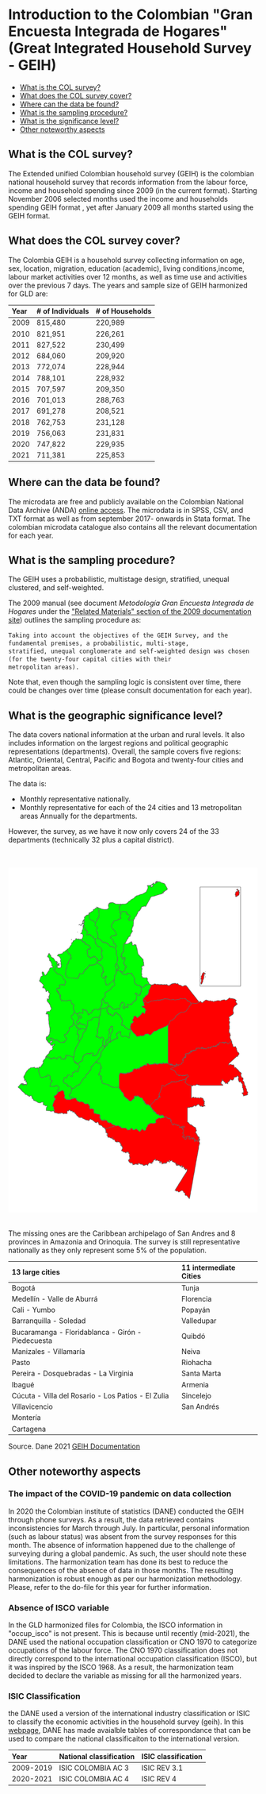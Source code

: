
# Introduction to the Colombian "Gran Encuesta Integrada de Hogares" (Great Integrated Household Survey - GEIH)

- [What is the COL survey?](#what-is-the-COL-survey)
- [What does the COL survey cover?](#what-does-the-COL-survey-cover)
- [Where can the data be found?](#where-can-the-data-be-found)
- [What is the sampling procedure?](#what-is-the-sampling-procedure)
- [What is the significance level?](#what-is-the-geographic-significance-level)
- [Other noteworthy aspects](#other-noteworthy-aspects)

## What is the COL survey?

The Extended unified Colombian household survey (GEIH) is the colombian national household survey that records information from the labour force, income and household spending since 2009 (in the current format). Starting November 2006 selected months used the income and households spending GEIH format , yet after January 2009 all months started using the GEIH format. 

## What does the COL survey cover?

The Colombia GEIH is a household survey collecting information on age, sex, location, migration, education (academic), living conditions,income, labour market activities over 12 months, as well as time use and activities over the previous 7 days.  The years and sample size of GEIH harmonized for GLD are:

| Year	| # of Individuals 	| # of Households	|
| :-------	| :--------		| :--------	 	|
| 2009	| 	815,480	| 	220,989	|
| 2010	| 	821,951	| 	226,261	|
| 2011	| 	827,522	| 	230,499	|
| 2012	| 	684,060 | 	209,920 |
| 2013	| 	772,074	| 	228,944	|
| 2014	| 	788,101	|   228,932 |
| 2015	| 	707,597	| 	209,350	|
| 2016	| 	701,013	|   288,763 |
| 2017	| 	691,278	|   208,521 |
| 2018	| 	762,753	|   231,128	|
| 2019	| 	756,063 | 	231,831	|
| 2020	| 	747,822	| 	229,935	|
| 2021	| 	711,381 | 	225,853	|

## Where can the data be found?

The microdata are free and publicly available on the Colombian National Data Archive (ANDA) [online access](https://microdatos.dane.gov.co/catalog/MICRODATOS/about_collection/23/?per_page=5). The microdata is in SPSS, CSV, and TXT format as well as from september 2017- onwards in Stata format. The colombian microdata catalogue also contains all the relevant documentation for each year. 

## What is the sampling procedure?

The GEIH uses a probabilistic, multistage design, stratified, unequal clustered, and self-weighted. 

The 2009 manual (see document *Metodología Gran Encuesta Integrada de Hogares* under the ["Related Materials" section of the 2009 documentation site](https://microdatos.dane.gov.co/catalog/207/related_materials)) outlines the sampling procedure as:

    Taking into account the objectives of the GEIH Survey, and the fundamental premises, a probabilistic, multi-stage, 
    stratified, unequal conglomerate and self-weighted design was chosen (for the twenty-four capital cities with their 
    metropolitan areas).

Note that, even though the sampling logic is consistent over time, there could be changes over time (please consult documentation for each year).

## What is the geographic significance level?

The data covers national information at the urban and rural levels. It also includes information on the largest regions and political geographic representations (departments). Overall, the sample covers five regions: Atlantic, Oriental, Central, Pacific and Bogota and twenty-four cities and metropolitan areas.

The data is:

- Monthly representative nationally.
- Monthly representative for each of the 24 cities and 13 metropolitan areas
Annually for the departments.

However, the survey, as we have it now only covers 24 of the 33 departments (technically 32 plus a capital district).

<br></br>
![COL_GEIH](utilities/Col_GEIH_coverage.png)
<br></br>

The missing ones are the Caribbean archipelago of San Andres and 8 provinces in Amazonia and Orinoquia. The survey is still representative nationally as they only represent some 5% of the population.

| 13 large cities	| 11 intermediate Cities	|
| :-------	| :--------		| 
|Bogotá | Tunja
| Medellín - Valle de Aburrá | Florencia
| Cali - Yumbo | Popayán
| Barranquilla - Soledad | Valledupar
| Bucaramanga - Floridablanca - Girón - Piedecuesta | Quibdó
| Manizales - Villamaría | Neiva
| Pasto | Riohacha
| Pereira - Dosquebradas - La Virginia | Santa Marta
| Ibagué | Armenia
| Cúcuta - Villa del Rosario - Los Patios - El Zulia | Sincelejo
| Villavicencio | San Andrés
| Montería |
| Cartagena| 

Source. Dane 2021 [GEIH Documentation](https://microdatos.dane.gov.co/index.php/catalog/701/get_microdata)

## Other noteworthy aspects

### The impact of the COVID-19 pandemic on data collection

In 2020 the Colombian institute of statistics (DANE) conducted the GEIH through phone surveys. As a result, the data retrieved contains inconsistencies for March through July. In particular,  personal information (such as labour status) was absent from the survey responses for this month. The absence of information happened due to the challenge of surveying during a global pandemic. As such, the user should note these limitations. The harmonization team has done its best to reduce the consequences of the absence of data in those months. The resulting harmonization is robust enough as per our harmonization methodology. Please, refer to the do-file for this year for further information.

### Absence of ISCO variable 

In the GLD harmonized files for Colombia, the ISCO information in "occup_isco" is not present. This is because until recently (mid-2021), the DANE used the national occupation classification or CNO 1970 to categorize occupations of the labour force. The CNO 1970 classification does not directly correspond to the international occupation classification (ISCO), but it was inspired by the ISCO 1968. As a result, the harmonization team decided to declare the variable as missing for all the harmonized years.

###  ISIC Classification
the DANE used a version of the international industry classification or ISIC  to classify the economic activities in the household survey (geih). In this [webpage](https://www.dane.gov.co/index.php/sistema-estadistico-nacional-sen/normas-y-estandares/nomenclaturas-y-clasificaciones/tablas-correlativas), DANE has made avaialble tables of correspondance that can be used to compare the national classificaiton to the international version. 


| Year	| National classification| ISIC classification	|
| :-------	| :--------		| :--------		| 
|2009-2019| ISIC COLOMBIA AC 3 | ISIC REV 3.1 |
| 2020-2021 |ISIC COLOMBIA AC 4| ISIC REV 4 |



